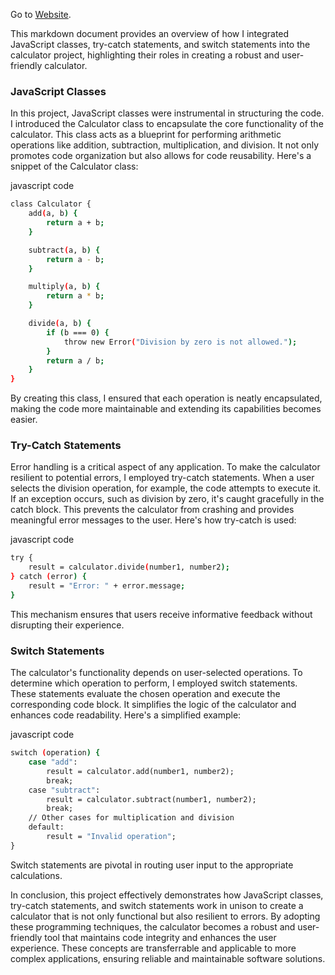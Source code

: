 Go to [Website](https://pankaj-js-bounty.netlify.app).

This markdown document provides an overview of how I integrated JavaScript classes, try-catch statements, and switch statements into the calculator project, highlighting their roles in creating a robust and user-friendly calculator.

### JavaScript Classes

In this project, JavaScript classes were instrumental in structuring the code. I introduced the Calculator class to encapsulate the core functionality of the calculator. This class acts as a blueprint for performing arithmetic operations like addition, subtraction, multiplication, and division. It not only promotes code organization but also allows for code reusability. Here's a snippet of the Calculator class:

javascript code

```sh
class Calculator {
    add(a, b) {
        return a + b;
    }

    subtract(a, b) {
        return a - b;
    }

    multiply(a, b) {
        return a * b;
    }

    divide(a, b) {
        if (b === 0) {
            throw new Error("Division by zero is not allowed.");
        }
        return a / b;
    }
}
```

By creating this class, I ensured that each operation is neatly encapsulated, making the code more maintainable and extending its capabilities becomes easier.

### Try-Catch Statements

Error handling is a critical aspect of any application. To make the calculator resilient to potential errors, I employed try-catch statements. When a user selects the division operation, for example, the code attempts to execute it. If an exception occurs, such as division by zero, it's caught gracefully in the catch block. This prevents the calculator from crashing and provides meaningful error messages to the user. Here's how try-catch is used:

javascript code

```sh
try {
    result = calculator.divide(number1, number2);
} catch (error) {
    result = "Error: " + error.message;
}
```

This mechanism ensures that users receive informative feedback without disrupting their experience.

### Switch Statements

The calculator's functionality depends on user-selected operations. To determine which operation to perform, I employed switch statements. These statements evaluate the chosen operation and execute the corresponding code block. It simplifies the logic of the calculator and enhances code readability. Here's a simplified example:

javascript code

```sh
switch (operation) {
    case "add":
        result = calculator.add(number1, number2);
        break;
    case "subtract":
        result = calculator.subtract(number1, number2);
        break;
    // Other cases for multiplication and division
    default:
        result = "Invalid operation";
}
```

Switch statements are pivotal in routing user input to the appropriate calculations.

In conclusion, this project effectively demonstrates how JavaScript classes, try-catch statements, and switch statements work in unison to create a calculator that is not only functional but also resilient to errors. By adopting these programming techniques, the calculator becomes a robust and user-friendly tool that maintains code integrity and enhances the user experience. These concepts are transferrable and applicable to more complex applications, ensuring reliable and maintainable software solutions.
